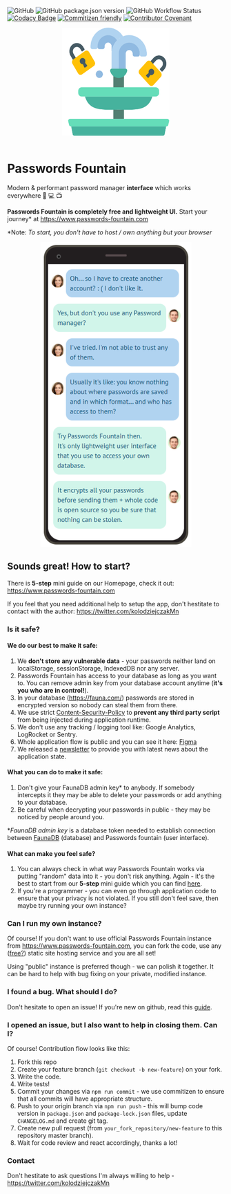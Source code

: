 ![GitHub](https://img.shields.io/github/license/kolodziejczakM/passwords-fountain)
![GitHub package.json version](https://img.shields.io/github/package-json/v/kolodziejczakM/passwords-fountain)
![GitHub Workflow Status](https://img.shields.io/github/workflow/status/kolodziejczakM/passwords-fountain/Push)
[![Codacy Badge](https://api.codacy.com/project/badge/Grade/15f86f5b8ebc4976ad172c9cbe9335eb)](https://www.codacy.com/manual/kolodziejczak.mn/passwords-fountain?utm_source=github.com&amp;utm_medium=referral&amp;utm_content=kolodziejczakM/passwords-fountain&amp;utm_campaign=Badge_Grade)
[![Commitizen friendly](https://img.shields.io/badge/commitizen-friendly-brightgreen.svg)](http://commitizen.github.io/cz-cli/) [![Contributor Covenant](https://img.shields.io/badge/Contributor%20Covenant-v2.0%20adopted-ff69b4.svg)](code_of_conduct.md)

<div align="center">
    <img src="./src/assets/icons/logo.svg" width="250" height="250"/>
</div>
<br />

# Passwords Fountain

Modern & performant password manager **interface** which works everywhere :iphone: :computer: :tv:

**Passwords Fountain is completely free and lightweight UI.**
Start your journey\* at https://www.passwords-fountain.com

\*Note: _To start, you don't have to host / own anything but your browser_

<div align="center">
    <img src="./src/assets/images/how-it-works-readme.png" width="350" />
</div>

## Sounds great! How to start?

There is **5-step** mini guide on our Homepage, check it out:
https://www.passwords-fountain.com

If you feel that you need additional help to setup the app, don't hestitate to contact with the author: https://twitter.com/kolodziejczakMn

### Is it safe?

#### We do our best to make it safe:

1. We **don't store any vulnerable data** - your passwords neither land on localStorage, sessionStorage, IndexedDB nor any server.
2. Passwords Fountain has access to your database as long as you want to.
   You can remove admin key from your database account anytime (**it's you who are in control!**).
3. In your database (https://fauna.com/) passwords are stored in encrypted version so nobody can steal them from there.
4. We use strict [Content-Security-Policy](https://content-security-policy.com/) to **prevent any third party script** from being injected during application runtime.
5. We don't use any tracking / logging tool like: Google Analytics, LogRocket or Sentry.
6. Whole application flow is public and you can see it here: [Figma](https://www.figma.com/file/nXvJKpwhcjWZLrGRiaPEgw/Passwords-fountain?node-id=0%3A1)
7. We released a [newsletter](https://passwordsfountain.substack.com/) to provide you with latest news about the application state.

#### What you can do to make it safe:

1. Don't give your FaunaDB admin key\* to anybody. If somebody intercepts it they may be able to delete your passwords or add anything to your database.
2. Be careful when decrypting your passwords in public - they may be noticed by people around you.

\*_FaunaDB admin key_ is a database token needed to establish connection between [FaunaDB](https://fauna.com/) (database) and Passwords fountain (user interface).

#### What can make you feel safe?

1. You can always check in what way Passwords Fountain works via putting "random" data into it - you don't risk anything. Again - it's the best to start from our **5-step** mini guide which you can find [here](https://www.passwords-fountain.com).
2. If you're a programmer - you can even go through application code to ensure that your privacy is not violated.
   If you still don't feel save, then maybe try running your own instance?

### Can I run my own instance?

Of course! If you don't want to use official Passwords Fountain instance from https://www.passwords-fountain.com, you can fork the code, use any ([free?](https://dev.to/0xbanana/easy-and-free-ways-to-publish-a-website-in-2020-44lo)) static site hosting service and you are all set!

Using "public" instance is preferred though - we can polish it together. It can be hard to help with bug fixing on your private, modified instance.

### I found a bug. What should I do?

Don't hesitate to open an issue! If you're new on github, read this [guide](https://help.github.com/en/github/managing-your-work-on-github/creating-an-issue).

### I opened an issue, but I also want to help in closing them. Can I?

Of course! Contribution flow looks like this:

1. Fork this repo
2. Create your feature branch (`git checkout -b new-feature`) on your fork.
3. Write the code.
4. Write tests!
5. Commit your changes via `npm run commit` - we use commitizen to ensure that all commits will have appropriate structure.
6. Push to your origin branch via `npm run push` - this will bump code version in `package.json` and `package-lock.json` files, update `CHANGELOG.md` and create git tag.
7. Create new pull request (from `your_fork_repository/new-feature` to this repository master branch).
8. Wait for code review and react accordingly, thanks a lot!

### Contact

Don't hestitate to ask questions I'm always willing to help - https://twitter.com/kolodziejczakMn
